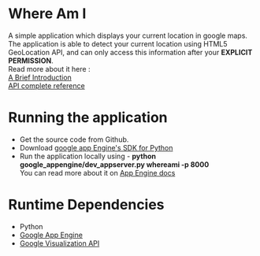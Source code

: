 # Where Am I

A simple application which displays your current location in google maps. The application is able to detect your current location using HTML5 GeoLocation API, and can only access this information after your **EXPLICIT PERMISSION**.  
Read more about it here :  
[A Brief Introduction](http://www.mozilla.com/en-US/firefox/geolocation/)  
[API complete reference](http://dev.w3.org/geo/api/spec-source.html)


# Running the application

- Get the source code from Github.
- Download [google app Engine's SDK for Python](http://code.google.com/appengine/downloads.html#Google_App_Engine_SDK_for_Python)
- Run the application locally using - **python google_appengine/dev_appserver.py whereami -p 8000**  
  You can read more about it on [App Engine docs](http://code.google.com/appengine/docs/python/gettingstarted/helloworld.html)


# Runtime Dependencies

- Python
- [Google App Engine](http://code.google.com/appengine/)
- [Google Visualization API](http://code.google.com/apis/visualization/documentation/gallery/map.html)
